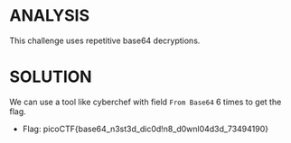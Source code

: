 # ANALYSIS
This challenge uses repetitive base64 decryptions.  
  

# SOLUTION
We can use a tool like cyberchef with field `From Base64` 6 times to get the flag.  
  


* Flag: picoCTF{base64_n3st3d_dic0d!n8_d0wnl04d3d_73494190}
